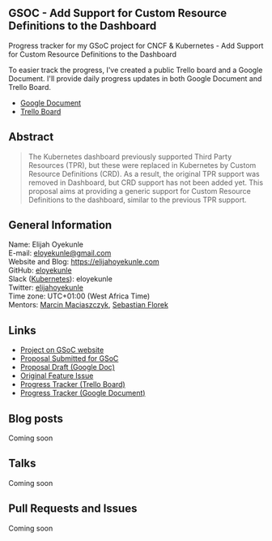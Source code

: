 ## GSOC - Add Support for Custom Resource Definitions to the Dashboard

Progress tracker for my GSoC project for CNCF &amp; Kubernetes - Add Support for Custom Resource Definitions to the Dashboard

To easier track the progress, I've created a public Trello board and a Google Document. I'll provide daily progress updates in both Google Document and Trello Board.

* [Google Document](https://docs.google.com/document/d/18hmZRmx7opo-85w6MnA-L7nhRA986D9n78gk2Exfdqs/edit?usp=sharing)
* [Trello Board](https://trello.com/b/7jmeonwA)

## Abstract

> The Kubernetes dashboard previously supported Third Party Resources (TPR), but these were replaced in Kubernetes by Custom Resource Definitions (CRD). As a result, the original TPR support was removed in Dashboard, but CRD support has not been added yet. This proposal aims at providing a generic support for Custom Resource Definitions to the dashboard, similar to the previous TPR support.

## General Information

Name: Elijah Oyekunle  
E-mail: eloyekunle@gmail.com  
Website and Blog: https://elijahoyekunle.com  
GitHub: [eloyekunle](https://github.com/eloyekunle)  
Slack ([Kubernetes](http://slack.k8s.io/)): eloyekunle  
Twitter: [elijahoyekunle](https://twitter.com/elijahoyekunle)  
Time zone: UTC+01:00 (West Africa Time)  
Mentors: [Marcin Maciaszczyk](https://github.com/maciaszczykm), [Sebastian Florek](https://github.com/floreks)  

## Links

* [Project on GSoC website](https://summerofcode.withgoogle.com/projects/#5700575465832448)
* [Proposal Submitted for GSoC](https://github.com/eloyekunle/gsoc-2019-meta-k8s/raw/master/proposal.pdf)
* [Proposal Draft (Google Doc)](https://docs.google.com/document/d/1YPc5AOO4BciZVrKKi6P1GkdCafZmL14Uy3OFtWyDkQo/edit?usp=sharing)
* [Original Feature Issue](https://github.com/kubernetes/dashboard/issues/2493)
* [Progress Tracker (Trello Board)](https://trello.com/b/7jmeonwA)
* [Progress Tracker (Google Document)](https://docs.google.com/document/d/18hmZRmx7opo-85w6MnA-L7nhRA986D9n78gk2Exfdqs/edit?usp=sharing)


## Blog posts

Coming soon

## Talks

Coming soon

## Pull Requests and Issues

Coming soon
